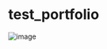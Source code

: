 # test_portfolio
![image](https://user-images.githubusercontent.com/105496462/183103681-1ef981fa-c898-4530-93b2-9d7857c60aaa.png)
